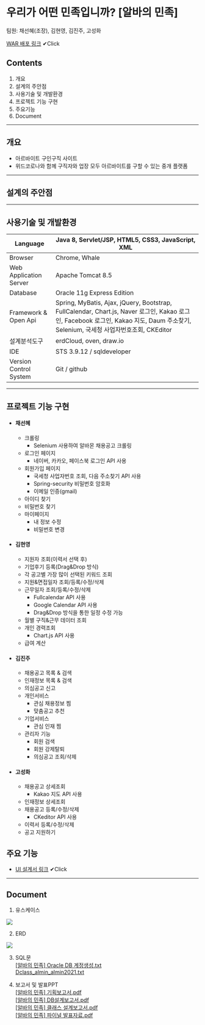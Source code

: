 # 우리가 어떤 민족입니까? [알바의 민족]
팀원: 채선혜(조장), 김현영, 김진주, 고성화

[WAR 배포 링크](http://112.221.156.36:8090/almin) ✔Click

## Contents 
1. 개요
2. 설계의 주안점
3. 사용기술 및 개발환경
4. 프로젝트 기능 구현
5. 주요기능
6. Document
***
## 개요
* 아르바이트 구인구직 사이트 
* 위드코로나와 함께 구직자와 업장 모두 아르바이트를 구할 수 있는 중개 플랫폼
***
## 설계의 주안점
***
## 사용기술 및 개발환경

Language | Java 8, Servlet/JSP, HTML5, CSS3, JavaScript, XML 
------------ | ------------- 
Browser | Chrome, Whale 
Web Application Server | Apache Tomcat 8.5
Database|Oracle 11g Express Edition
Framework & Open Api|Spring, MyBatis, Ajax, jQuery, Bootstrap, FullCalendar, Chart.js, Naver 로그인, Kakao 로그인, Facebook 로그인, Kakao 지도, Daum 주소찾기, Selenium, 국세청 사업자번호조회, CKEditor
설계분석도구|erdCloud, oven, draw.io
IDE|STS 3.9.12 / sqldeveloper
Version Control System|Git / github
***
## 프로젝트 기능 구현

* #### 채선혜
  *  크롤링
      * Selenium 사용하여 알바몬 채용공고 크롤링 
  * 로그인 페이지
    * 네이버, 카카오, 페이스북 로그인 API 사용
  * 회원가입 페이지
    * 국세청 사업자번호 조회, 다음 주소찾기 API 사용
    * Spring-security 비밀번호 암호화
    * 이메일 인증(gmail)
  * 아이디 찾기
  * 비밀번호 찾기
  * 마이페이지
    * 내 정보 수정
    * 비밀번호 변경
* #### 김현영
  * 지원자 조회(이력서 선택 후)
  * 기업후기 등록(Drag&Drop 방식)
  * 각 공고별 가장 많이 선택된 키워드 조회
  * 지원&면접일자 조회/등록/수정/삭제
  * 근무일자 조회/등록/수정/삭제
     * Fullcalendar API 사용
     * Google Calendar API 사용
     * Drag&Drop 방식을 통한 일정 수정 가능
  * 월별 구직&근무 데이터 조회
  * 개인 경력조회
     * Chart.js API 사용
  * 급여 계산
* #### 김진주
  * 채용공고 목록 & 검색
  * 인재정보 목록 & 검색
  * 의심공고 신고
  * 개인서비스
    * 관심 채용정보 찜
    * 맞춤공고 추천
  * 기업서비스
    * 관심 인재 찜
  * 관리자 기능
    * 회원 검색
    * 회원 강제탈퇴
    * 의심공고 조회/삭제
*  #### 고성화
    *  채용공고 상세조회
        * Kakao 지도 API 사용  
    *  인재정보 상세조회
    *  채용공고 등록/수정/삭제
        * CKeditor API 사용  
    *  이력서 등록/수정/삭제
    *  공고 지원하기
## 주요 기능
* [UI 설계서 링크](https://xd.adobe.com/view/186c059a-7392-4abf-a66d-e19bbca9ee3b-4d3f/) ✔Click
***
## Document
1. 유스케이스
<img src="https://user-images.githubusercontent.com/89828294/147045092-4e5bef5f-b9e0-4e48-86c2-a42d8f2e41eb.png">

2. ERD
<img src="https://user-images.githubusercontent.com/89828294/147045496-4f8b6c82-3aa0-440f-96e2-7b5ae9a02559.png">

3. SQL문  
[[알바의 민족] Oracle DB 계정생성.txt](https://github.com/Seonhea/AlMin/files/7760540/Oracle.DB.txt)  
[Dclass_almin_almin2021.txt](https://github.com/Seonhea/AlMin/files/7760493/Dclass_almin_almin2021.txt)

4. 보고서 및 발표PPT  
[[알바의 민족] 기획보고서.pdf](https://github.com/Seonhea/AlMin/files/7760484/default.pdf)  
[[알바의 민족] DB설계보고서.pdf](https://github.com/Seonhea/AlMin/files/7760485/DB.pdf)  
[[알바의 민족] 클래스 설계보고서.pdf](https://github.com/Seonhea/AlMin/files/7760486/default.pdf)  
[[알바의 민족] 파이널 발표자료.pdf](https://github.com/Seonhea/AlMin/files/7760479/default.pdf)


